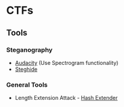 # CTFs

## Tools

### Steganography

- [Audacity](https://www.audacityteam.org/) (Use Spectrogram functionality)
- [Steghide](http://steghide.sourceforge.net/index.php)

### General Tools



- Length Extension Attack - [Hash Extender](https://github.com/iagox86/hash_extender)
